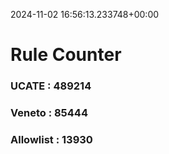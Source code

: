 2024-11-02 16:56:13.233748+00:00
# Rule Counter 
 ### UCATE : 489214

 ### Veneto : 85444

 ### Allowlist : 13930